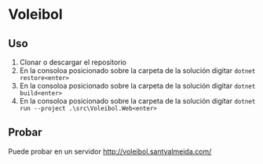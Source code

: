 # Voleibol
## Uso
1. Clonar o descargar el repositorio
2. En la consoloa posicionado sobre la carpeta de la solución digitar  ```dotnet restore<enter>```
3. En la consoloa posicionado sobre la carpeta de la solución digitar ```dotnet build<enter>```
4. En la consoloa posicionado sobre la carpeta de la solución digitar ```dotnet run --project .\src\Voleibol.Web<enter>```
## Probar
Puede probar en un servidor http://voleibol.santyalmeida.com/
